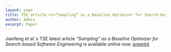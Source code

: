```yaml
---
layout: page
title: TSE article <i>“Sampling” as a Baseline Optimizer for Search-based Software Engineering</i> available on line now
author: Admin
excerpt: Paper
---
```


Jianfeng et al.'s TSE latest article _“Sampling” as a Baseline Optimizer for
Search-based Software Engineering_ is available online now. [preprint](https://arxiv.org/abs/1608.07617)